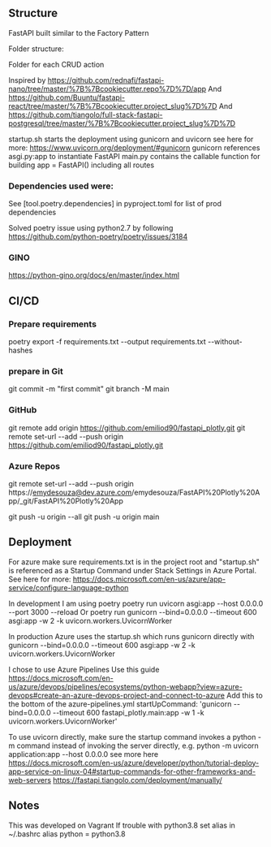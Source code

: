 ## Structure
FastAPI built similar to the Factory Pattern

Folder structure:


Folder for each CRUD action

Inspired by https://github.com/rednafi/fastapi-nano/tree/master/%7B%7Bcookiecutter.repo%7D%7D/app 
And 
https://github.com/Buuntu/fastapi-react/tree/master/%7B%7Bcookiecutter.project_slug%7D%7D
And 
https://github.com/tiangolo/full-stack-fastapi-postgresql/tree/master/%7B%7Bcookiecutter.project_slug%7D%7D

startup.sh starts the deployment using gunicorn and uvicorn
see here for more: https://www.uvicorn.org/deployment/#gunicorn
gunicorn references asgi.py:app to instantiate FastAPI
main.py contains the callable function for building app = FastAPI() including all routes

### Dependencies used were:
See [tool.poetry.dependencies] in pyproject.toml for list of prod dependencies

Solved poetry issue using python2.7 by following https://github.com/python-poetry/poetry/issues/3184

### GINO
https://python-gino.org/docs/en/master/index.html


## CI/CD
### Prepare requirements
poetry export -f requirements.txt --output requirements.txt --without-hashes

### prepare in Git
git commit -m "first commit"
git branch -M main

### GitHub 
git remote add origin https://github.com/emiliod90/fastapi_plotly.git
git remote set-url --add --push origin https://github.com/emiliod90/fastapi_plotly.git
### Azure Repos
git remote set-url --add --push origin https://emydesouza@dev.azure.com/emydesouza/FastAPI%20Plotly%20App/_git/FastAPI%20Plotly%20App

git push -u origin --all
git push -u origin main



## Deployment
For azure make sure requirements.txt is in the project root and "startup.sh" is referenced as a Startup Command under Stack Settings in Azure Portal. See here for more: https://docs.microsoft.com/en-us/azure/app-service/configure-language-python 

In development I am using poetry
poetry run uvicorn asgi:app --host 0.0.0.0 --port 3000 --reload
Or
poetry run gunicorn --bind=0.0.0.0 --timeout 600 asgi:app -w 2 -k uvicorn.workers.UvicornWorker

In production Azure uses the startup.sh which runs gunicorn directly with 
gunicorn --bind=0.0.0.0 --timeout 600 asgi:app -w 2 -k uvicorn.workers.UvicornWorker

I chose to use Azure Pipelines
Use this guide https://docs.microsoft.com/en-us/azure/devops/pipelines/ecosystems/python-webapp?view=azure-devops#create-an-azure-devops-project-and-connect-to-azure
Add this to the bottom of the azure-pipelines.yml
startUpCommand: 'gunicorn --bind=0.0.0.0 --timeout 600 fastapi_plotly.main:app -w 1 -k uvicorn.workers.UvicornWorker'

To use uvicorn directly, make sure the startup command invokes a python -m command instead of invoking the server directly, e.g.
python -m uvicorn application:app --host 0.0.0.0
see more here https://docs.microsoft.com/en-us/azure/developer/python/tutorial-deploy-app-service-on-linux-04#startup-commands-for-other-frameworks-and-web-servers
https://fastapi.tiangolo.com/deployment/manually/ 


## Notes
This was developed on Vagrant
If trouble with python3.8 set alias in ~/.bashrc
alias python = python3.8
